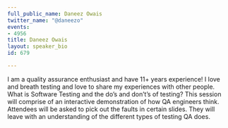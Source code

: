```yaml
---
full_public_name: Daneez Owais
twitter_name: "@daneezo"
events:
- 4956
title: Daneez Owais
layout: speaker_bio
id: 679

---
```

I am a quality assurance enthusiast and have 11+ years experience! I love and breath testing and love to share my experiences with other people. What is Software Testing and the do’s and don’t’s of testing? This session will comprise of an interactive demonstration of how QA engineers think. Attendees will be asked to pick out the faults in certain slides. They will leave with an understanding of the different types of testing QA does.